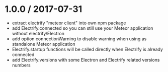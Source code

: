 1.0.0 / 2017-07-31
==================
  * extract electrify "meteor client" into own npm package
  * add Electrify.connected so you can still use your Meteor application without electrify/Electron
  * add option connectionWarning to disable warning when using as standalone Meteor application
  * Electrify.startup functions will be called directly when Electrify is already connected
  * add Electrify.versions with some Electron and Electrify related versions numbers